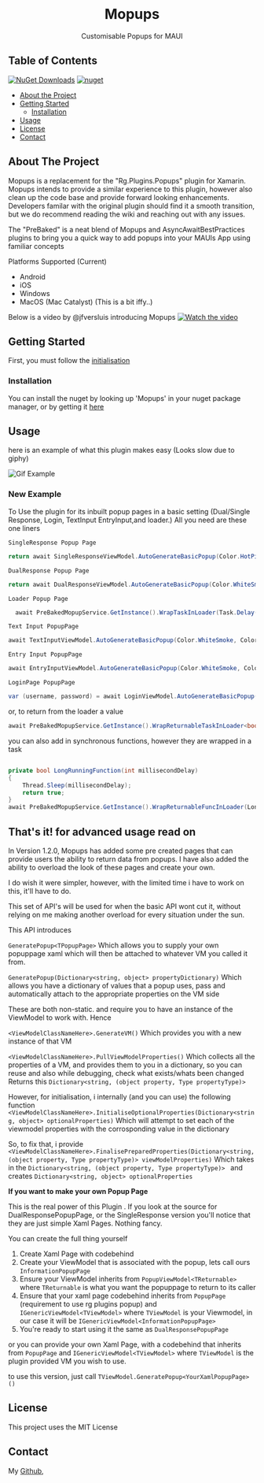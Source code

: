 


<br />
<p align="center">
  <h1 align="center">Mopups</h3>
  <p align="center">
    Customisable Popups for MAUI
    <br />
  </p>
</p>



<!-- TABLE OF CONTENTS -->

## Table of Contents

[![NuGet Downloads](https://img.shields.io/nuget/dt/Mopups.svg)](https://www.nuget.org/packages/Mopups/)
[![nuget](https://img.shields.io/nuget/v/Mopups.svg)](https://www.nuget.org/packages/Mopups/)
* [About the Project](#about-the-project)
* [Getting Started](#getting-started)
  * [Installation](#installation)
* [Usage](#usage)
* [License](#license)
* [Contact](#contact)



<!-- ABOUT THE PROJECT -->
## About The Project

Mopups is a replacement for the "Rg.Plugins.Popups" plugin for Xamarin. Mopups intends to provide a similar experience to this plugin, however also clean up the code base and provide forward looking enhancements. Developers familar with the original plugin should find it a smooth transition, but we do recommend reading the wiki and reaching out with any issues.

The "PreBaked" is a neat blend of Mopups and AsyncAwaitBestPractices plugins to bring you a quick way to add popups into your MAUIs App using familiar concepts 

Platforms Supported (Current)
- Android 
- iOS
- Windows
- MacOS (Mac Catalyst) (This is a bit iffy..)


Below is a video by @jfversluis introducing Mopups
[![Watch the video](https://img.youtube.com/vi/OGWhgASmSto/hqdefault.jpg)](https://youtu.be/OGWhgASmSto)


<!-- GETTING STARTED -->
## Getting Started

First, you must follow the [initialisation](https://github.com/LuckyDucko/Mopups/wiki/Setup)

### Installation

You can install the nuget by looking up 'Mopups' in your nuget package manager, or by getting it [here](https://www.nuget.org/packages/Mopups/)



<!-- USAGE EXAMPLES -->
## Usage
here is an example of what this plugin makes easy (Looks slow due to giphy)

![Gif Example](https://j.gifs.com/xn4mw9.gif)


### New Example
To Use the plugin for its inbuilt popup pages in a basic setting (Dual/Single Response, Login, TextInput EntryInput,and loader.) All you need are these one liners

`SingleResponse Popup Page`
```csharp
return await SingleResponseViewModel.AutoGenerateBasicPopup(Color.HotPink, Color.Black, "I Accept", Color.Gray, "Good Job, enjoy this single response example", "thumbsup.png");
```

`DualResponse Popup Page`
```csharp
return await DualResponseViewModel.AutoGenerateBasicPopup(Color.WhiteSmoke, Color.Red, "Okay", Color.WhiteSmoke, Color.Green, "Looks Good!", Color.DimGray, "This is an example of a dual response popup page", "thumbsup.png");
```

`Loader Popup Page`
```csharp
  await PreBakedMopupService.GetInstance().WrapTaskInLoader(Task.Delay(10000), Color.Blue, Color.White, LoadingReasons(), Color.Black);
```

`Text Input PopupPage`
```csharp
await TextInputViewModel.AutoGenerateBasicPopup(Color.WhiteSmoke, Color.Red, "Cancel", Color.WhiteSmoke, Color.Green, "Submit", Color.DimGray, "Text input Example", string.Empty);
```
`Entry Input PopupPage`
```csharp
await EntryInputViewModel.AutoGenerateBasicPopup(Color.WhiteSmoke, Color.Red, "Cancel", Color.WhiteSmoke, Color.Green, "Submit", Color.DimGray, "Text input Example", string.Empty);
```

`LoginPage PopupPage`
```csharp
var (username, password) = await LoginViewModel.AutoGenerateBasicPopup(Color.WhiteSmoke, Color.Red, "Cancel", Color.WhiteSmoke, Color.Green, "Submit", Color.DimGray, string.Empty, "Username Here", string.Empty, "Password here", "thumbsup.png", 0, 0);
```

or, to return from the loader a value
```csharp
await PreBakedMopupService.GetInstance().WrapReturnableTaskInLoader<bool, LoaderPopupPage>(IndepthCheckAgainstDatabase(), Color.Blue, Color.White, LoadingReasons(), Color.Black);
```

you can also add in synchronous functions, however they are wrapped in a task
```csharp

private bool LongRunningFunction(int millisecondDelay)
{
    Thread.Sleep(millisecondDelay);
    return true;
}
await PreBakedMopupService.GetInstance().WrapReturnableFuncInLoader(LongRunningFunction, 6000, Color.Blue, Color.White, LoadingReasons(), Color.Black);

```

## That's it! for advanced usage read on

In Version 1.2.0, Mopups has added some pre created pages that can provide users the ability to return data from popups. I have also added the ability to overload the look of these pages and create your own. 

I do wish it were simpler, however, with the limited time i have to work on this, it'll have to do. 

This set of API's will be used for when the basic API wont cut it, without relying on me making another overload for every situation under the sun.

This API introduces

 `GeneratePopup<TPopupPage>`
Which allows you to supply your own popuppage xaml which will then be attached to whatever VM you called it from. 

`GeneratePopup(Dictionary<string, object> propertyDictionary)`
Which allows you have a dictionary of values that a popup uses, pass and automatically attach to the appropriate properties on the VM side

These are both non-static. and require you to have an instance of the ViewModel to work with. Hence

`<ViewModelClassNameHere>.GenerateVM()`
Which provides you with a new instance of that VM

`<ViewModelClassNameHere>.PullViewModelProperties()`
Which collects all the properties of a VM, and provides them to you in a dictionary, so you can reuse and also while debugging, check what exists/whats been changed 
Returns this `Dictionary<string, (object property, Type propertyType)> `

However, for initialisation, i internally (and you can use) the following function
`<ViewModelClassNameHere>.InitialiseOptionalProperties(Dictionary<string, object> optionalProperties)`
Which will attempt to set each of the viewmodel properties with the corrosponding value in the dictionary

So, to fix that, i provide
`<ViewModelClassNameHere>.FinalisePreparedProperties(Dictionary<string, (object property, Type propertyType)> viewModelProperties)`
Which takes in the `Dictionary<string, (object property, Type propertyType)> ` and creates `Dictionary<string, object> optionalProperties`



**If you want to make your own Popup Page**

This is the real power of this Plugin . If you look at the source for DualResponsePopupPage, or the SingleResponse version you'll notice that they are just simple Xaml Pages. Nothing fancy.

You can create the full thing yourself
1. Create Xaml Page with codebehind
2. Create your ViewModel that is associated with the popup, lets call ours `InformationPopupPage`
3. Ensure your ViewModel inherits from `PopupViewModel<TReturnable>` where `TReturnable` is what you want the popuppage to return to its caller
4. Ensure that your xaml page codebehind inherits from `PopupPage` (requirement to use rg plugins popup) and `IGenericViewModel<TViewModel>` where `TViewModel` is your Viewmodel, in our case it will be `IGenericViewModel<InformationPopupPage>`
5. You're ready to start using it the same as `DualResponsePopupPage`

or you can provide your own Xaml Page, with a codebehind that inherits from `PopupPage` and `IGenericViewModel<TViewModel>` where `TViewModel` is the plugin provided VM you wish to use.

to use this version, just call `TViewModel.GeneratePopup<YourXamlPopupPage>()`



<!-- LICENSE -->
## License
This project uses the MIT License

<!-- CONTACT -->
## Contact
My [Github](https://github.com/LuckyDucko),


